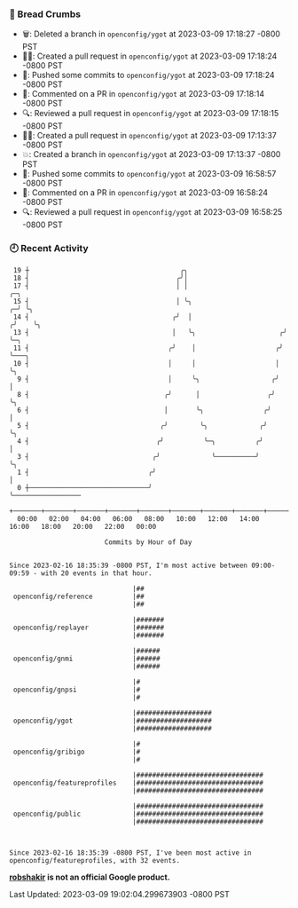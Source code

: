 ### 🍞 Bread Crumbs

 * 🗑: Deleted a branch in `openconfig/ygot` at 2023-03-09 17:18:27 -0800 PST
 * ✍🏼: Created a pull request in `openconfig/ygot` at 2023-03-09 17:18:24 -0800 PST
 * 🚢: Pushed some commits to `openconfig/ygot` at 2023-03-09 17:18:24 -0800 PST
 * 💬: Commented on a PR in  `openconfig/ygot` at 2023-03-09 17:18:14 -0800 PST
 * 🔍: Reviewed a pull request in  `openconfig/ygot` at 2023-03-09 17:18:15 -0800 PST
 * ✍🏼: Created a pull request in `openconfig/ygot` at 2023-03-09 17:13:37 -0800 PST
 * 💥: Created a branch in `openconfig/ygot` at 2023-03-09 17:13:37 -0800 PST
 * 🚢: Pushed some commits to `openconfig/ygot` at 2023-03-09 16:58:57 -0800 PST
 * 💬: Commented on a PR in  `openconfig/ygot` at 2023-03-09 16:58:24 -0800 PST
 * 🔍: Reviewed a pull request in  `openconfig/ygot` at 2023-03-09 16:58:25 -0800 PST

### 🕘 Recent Activity
```
 19 ┼                                      ╭╮
 18 ┤                                     ╭╯│
 17 ┤                                     │ │                           ╭─╮
 15 ┤                                     │ ╰╮                        ╭─╯ ╰╮
 14 ┤                                    ╭╯  │                       ╭╯    ╰╮
 13 ┤                                    │   ╰╮                     ╭╯      ╰─╮
 11 ┤                                   ╭╯    │                    ╭╯         ╰───╮
 10 ┤                                   │     │                    │              ╰╮
  9 ┤                                   │     ╰╮                  ╭╯               │
  8 ┤                                  ╭╯      │                 ╭╯                ╰╮
  6 ┤                                  │       ╰╮               ╭╯                  │
  5 ┤                                 ╭╯        ╰╮             ╭╯                   ╰╮
  4 ┤                                ╭╯          ╰─╮          ╭╯                     │
  3 ┤                               ╭╯             ╰──────────╯                      ╰╮
  1 ┤                              ╭╯                                                 │
  0 ┼──────────────────────────────╯                                                  ╰─────────────────
    +───────+───────+───────+───────+───────+───────+───────+───────+───────+───────+───────+───────+────
  00:00   02:00   04:00   06:00   08:00   10:00   12:00   14:00   16:00   18:00   20:00   22:00   00:00   

						Commits by Hour of Day


Since 2023-02-16 18:35:39 -0800 PST, I'm most active between 09:00-09:59 - with 20 events in that hour.

```



```
                               |##
 openconfig/reference          |##
                               |##

                               |#######
 openconfig/replayer           |#######
                               |#######

                               |######
 openconfig/gnmi               |######
                               |######

                               |#
 openconfig/gnpsi              |#
                               |#

                               |###################
 openconfig/ygot               |###################
                               |###################

                               |#
 openconfig/gribigo            |#
                               |#

                               |################################
 openconfig/featureprofiles    |################################
                               |################################

                               |################################
 openconfig/public             |################################
                               |################################



Since 2023-02-16 18:35:39 -0800 PST, I've been most active in openconfig/featureprofiles, with 32 events.

```
**[robshakir](mailto:robjs@google.com) is not an official Google product.**  


Last Updated: 2023-03-09 19:02:04.299673903 -0800 PST
